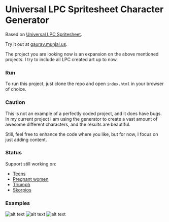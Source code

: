 Universal LPC Spritesheet Character Generator
=============================================

Based on [Universal LPC Spritesheet](https://github.com/jrconway3/Universal-LPC-spritesheet).

Try it out at [gaurav.munjal.us](http://gaurav.munjal.us/Universal-LPC-Spritesheet-Character-Generator).

The project you are looking now is an expansion on the above mentioned projects. I try to include all LPC created art up to now.

### Run

To run this project, just clone the repo and open ``index.html`` in your browser of choice.

### Caution

This is not an example of a perfectly coded project, and it does have bugs.
In my current project I am using the generator to create a vast amount of awesome different characters, and the results are beautiful.

Still, feel free to enhance the code where you like, but for now, I focus on just adding content.

### Status

Support still working on:

- [Teens](https://opengameart.org/content/lpc-teen-unisex-base-clothes)
- [Pregnant women](https://opengameart.org/content/lpc-pregnancy-bases-maternity-wear)
- [Triumph](https://opengameart.org/content/lpc-major-triumph)
- [Skorpios](https://opengameart.org/content/lpc-skorpios-scifi-sprite-pack)

### Examples
![alt text](https://github.com/sanderfrenken/Universal-LPC-Spritesheet-Character-Generator/blob/master/ex1.png)
![alt text](https://github.com/sanderfrenken/Universal-LPC-Spritesheet-Character-Generator/blob/master/ex2.png)
![alt text](https://github.com/sanderfrenken/Universal-LPC-Spritesheet-Character-Generator/blob/master/ex3.png)
